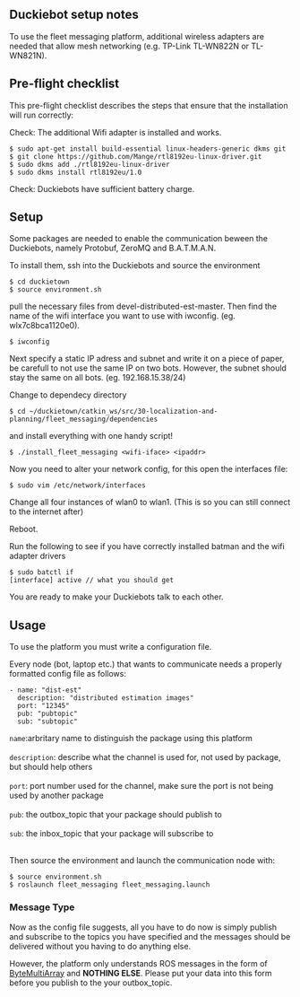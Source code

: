 ## Duckiebot setup notes 

To use the fleet messaging platform, additional wireless adapters are needed that allow mesh networking (e.g. TP-Link TL-WN822N or TL-WN821N).

## Pre-flight checklist 
This pre-flight checklist describes the steps that ensure that the installation will run correctly:

Check: The additional Wifi adapter is installed and works.

    $ sudo apt-get install build-essential linux-headers-generic dkms git
    $ git clone https://github.com/Mange/rtl8192eu-linux-driver.git
    $ sudo dkms add ./rtl8192eu-linux-driver
    $ sudo dkms install rtl8192eu/1.0

Check: Duckiebots have sufficient battery charge.

## Setup
Some packages are needed to enable the communication beween the Duckiebots, namely Protobuf, ZeroMQ and B.A.T.M.A.N.

To install them, ssh into the Duckiebots and source the environment

    $ cd duckietown
    $ source environment.sh

pull the necessary files from devel-distributed-est-master.
Then find the name of the wifi interface you want to use with iwconfig. (eg. wlx7c8bca1120e0).

    $ iwconfig

Next specify a static IP adress and subnet and write it on a piece of paper, be carefull to not use the same IP on two bots. However, the subnet should stay the same on all bots. (eg. 192.168.15.38/24)

Change to dependecy directory

    $ cd ~/duckietown/catkin_ws/src/30-localization-and-planning/fleet_messaging/dependencies
    
and install everything with one handy script!
  
    $ ./install_fleet_messaging <wifi-iface> <ipaddr>
    
Now you need to alter your network config, for this open the interfaces file:

    $ sudo vim /etc/network/interfaces
    
Change all four instances of wlan0 to wlan1. (This is so you can still connect to the internet after)

Reboot.

Run the following to see if you have correctly installed batman and the wifi adapter drivers

    $ sudo batctl if
    [interface] active // what you should get

You are ready to make your Duckiebots talk to each other.

## Usage
To use the platform you must write a configuration file.

Every node (bot, laptop etc.) that wants to communicate needs a properly formatted config file as follows:

    - name: "dist-est" 
      description: "distributed estimation images" 
      port: "12345" 
      pub: "pubtopic" 
      sub: "subtopic" 
      
`name`:arbritary name to distinguish the package using this platform<br/><br/>
`description`: describe what the channel is used for, not used by package, but should help others<br/><br/>
`port`: port number used for the channel, make sure the port is not being used by another package<br/><br/>
`pub`: the outbox_topic that your package should publish to<br/><br/>
`sub`: the inbox_topic that your package will subscribe to <br/><br/>

Then source the environment and launch the communication node with:

    $ source environment.sh
    $ roslaunch fleet_messaging fleet_messaging.launch

### Message Type
Now as the config file suggests, all you have to do now is simply publish and subscribe to the topics you have specified and the messages should be delivered without you having to do anything else.

However, the platform only understands ROS messages in the form of [ByteMultiArray](http://docs.ros.org/jade/api/std_msgs/html/msg/ByteMultiArray.html)
  and **NOTHING ELSE**. Please put your data into this form before you publish to the your outbox_topic.

